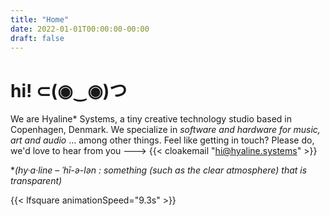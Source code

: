 ```yaml
---
title: "Home"
date: 2022-01-01T00:00:00-00:00
draft: false
---
```


# hi! ⊂(◉‿◉)つ

We are Hyaline* Systems, a tiny creative technology studio based in Copenhagen, Denmark. We specialize in *software and hardware for music, art and audio* ... among other things. Feel like getting in touch? Please do, we'd love to hear from you --->  {{< cloakemail "hi@hyaline.systems" >}}

*_(hy·​a·​line – ˈhī-ə-lən : something (such as the clear atmosphere) that is transparent)_

{{< lfsquare animationSpeed="9.3s" >}}
